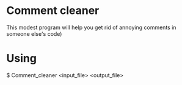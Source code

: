 # Comment cleaner
This modest program will help you get rid of annoying comments in someone else's code)
# Using
$ Comment_cleaner <input_file> <output_file>

